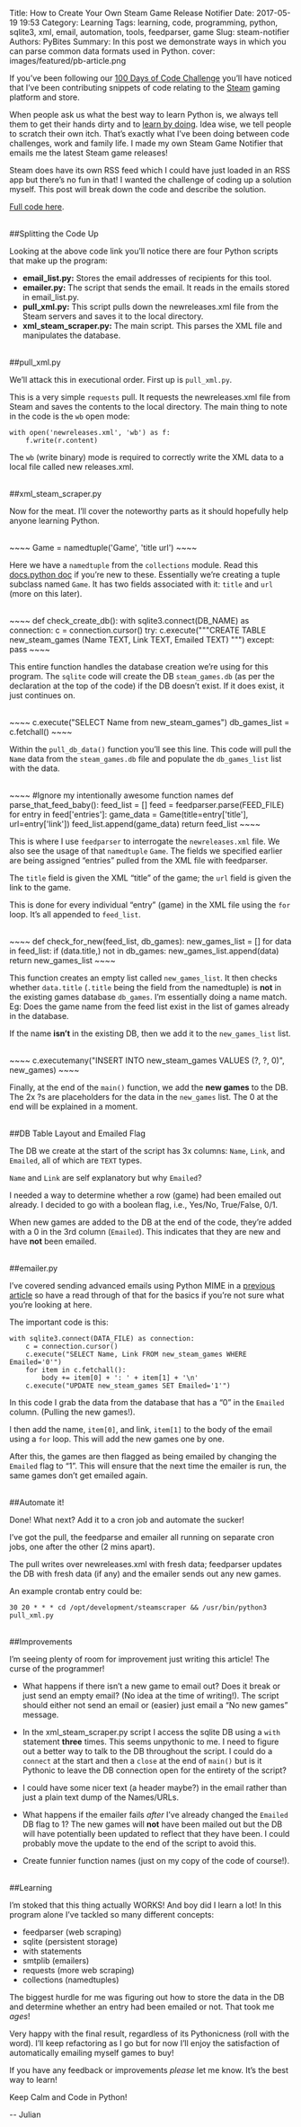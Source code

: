 Title: How to Create Your Own Steam Game Release Notifier
Date: 2017-05-19 19:53
Category: Learning
Tags: learning, code, programming, python, sqlite3, xml, email, automation, tools, feedparser, game
Slug: steam-notifier
Authors: PyBites
Summary: In this post we demonstrate ways in which you can parse common data formats used in Python.
cover: images/featured/pb-article.png

If you’ve been following our [100 Days of Code Challenge](http://pybit.es/special-100days.html) you’ll have noticed that I’ve been contributing snippets of code relating to the [Steam](http://store.steampowered.com/) gaming platform and store.

When people ask us what the best way to learn Python is, we always tell them to get their hands dirty and to [learn by doing](http://pybit.es/learn-by-doing.html). Idea wise, we tell people to scratch their own itch. That’s exactly what I’ve been doing between code challenges, work and family life. I made my own Steam Game Notifier that emails me the latest Steam game releases!

Steam does have its own RSS feed which I could have just loaded in an RSS app but there’s no fun in that! I wanted the challenge of coding up a solution myself. This post will break down the code and describe the solution.

[Full code here](https://github.com/pybites/blog_code/tree/master/steam_notifier).

<br>
##Splitting the Code Up

Looking at the above code link you’ll notice there are four Python scripts that make up the program:

- **email_list.py:** Stores the email addresses of recipients for this tool.
- **emailer.py:** The script that sends the email. It reads in the emails stored in email_list.py.
- **pull_xml.py:** This script pulls down the newreleases.xml file from the Steam servers and saves it to the local directory.
- **xml_steam_scraper.py:** The main script. This parses the XML file and manipulates the database.

<br>
##pull_xml.py

We’ll attack this in executional order. First up is `pull_xml.py`.

This is a very simple `requests` pull. It requests the newreleases.xml file from Steam and saves the contents to the local directory. The main thing to note in the code is the `wb` open mode:

~~~~
with open('newreleases.xml', 'wb') as f:
    f.write(r.content)
~~~~

The `wb` (write binary) mode is required to correctly write the XML data to a local file called new releases.xml.

<br>
##xml_steam_scraper.py

Now for the meat. I’ll cover the noteworthy parts as it should hopefully help anyone learning Python.

<br>
~~~~
Game = namedtuple('Game', 'title url')
~~~~

Here we have a `namedtuple` from the `collections` module. Read this [docs.python doc](https://docs.python.org/3/library/collections.html#collections.namedtuple) if you’re new to these. Essentially we’re creating a tuple subclass named `Game`. It has two fields associated with it: `title` and `url` (more on this later).

<br>
~~~~
def check_create_db():
    with sqlite3.connect(DB_NAME) as connection:
        c = connection.cursor()
        try:
            c.execute("""CREATE TABLE new_steam_games
                (Name TEXT, Link TEXT, Emailed TEXT)
					""")		
        except:
            pass
~~~~

This entire function handles the database creation we’re using for this program. The `sqlite` code will create the DB `steam_games.db` (as per the declaration at the top of the code) if the DB doesn’t exist. If it does exist, it just continues on.

<br>
~~~~
c.execute("SELECT Name from new_steam_games")
db_games_list = c.fetchall()
~~~~

Within the `pull_db_data()` function you’ll see this line. This code will pull the `Name` data from the `steam_games.db` file and populate the `db_games_list` list with the data.

<br>
~~~~
#Ignore my intentionally awesome function names
def parse_that_feed_baby():
    feed_list = []
    feed = feedparser.parse(FEED_FILE)
    for entry in feed['entries']:
        game_data = Game(title=entry['title'], url=entry['link'])
        feed_list.append(game_data)
    return feed_list
~~~~

This is where I use `feedparser` to interrogate the `newreleases.xml` file. We also see the usage of that `namedtuple` `Game`. The fields we specified earlier are being assigned “entries” pulled from the XML file with feedparser.

The `title` field is given the XML “title” of the game; the `url` field is given the link to the game.

This is done for every individual “entry” (game) in the XML file using the `for` loop. It’s all appended to `feed_list`.

<br>
~~~~
def check_for_new(feed_list, db_games):
    new_games_list = []
    for data in feed_list:
        if (data.title,) not in db_games:
            new_games_list.append(data)
    return new_games_list
~~~~

This function creates an empty list called `new_games_list`. It then checks whether `data.title` (`.title` being the field from the namedtuple) is **not** in the existing games database `db_games`. I’m essentially doing a name match. Eg: Does the game name from the feed list exist in the list of games already in the database.

If the name **isn’t** in the existing DB, then we add it to the `new_games_list` list.

<br>
~~~~
c.executemany("INSERT INTO new_steam_games VALUES (?, ?, 0)", new_games)
~~~~

Finally, at the end of the `main()` function, we add the **new games** to the DB. The 2x ?s are placeholders for the data in the `new_games` list. The 0 at the end will be explained in a moment.


<br>
##DB Table Layout and Emailed Flag

The DB we create at the start of the script has 3x columns: `Name`, `Link`, and `Emailed`, all of which are `TEXT` types.

`Name` and `Link` are self explanatory but why `Emailed`?

I needed a way to determine whether a row (game) had been emailed out already. I decided to go with a boolean flag, i.e., Yes/No, True/False, 0/1.

When new games are added to the DB at the end of the code, they’re added with a 0 in the 3rd column (`Emailed`). This indicates that they are new and have **not** been emailed.

<br>
##emailer.py

I’ve covered sending advanced emails using Python MIME in a [previous article](http://pybit.es/python-MIME.html) so have a read through of that for the basics if you’re not sure what you’re looking at here.

The important code is this:

~~~~
with sqlite3.connect(DATA_FILE) as connection:
    c = connection.cursor()
    c.execute("SELECT Name, Link FROM new_steam_games WHERE Emailed='0'")
    for item in c.fetchall():
        body += item[0] + ': ' + item[1] + '\n'
    c.execute("UPDATE new_steam_games SET Emailed='1'")
~~~~

In this code I grab the data from the database that has a “0” in the `Emailed` column. (Pulling the new games!).

I then add the name, `item[0]`, and link, `item[1]` to the body of the email using a `for` loop. This will add the new games one by one.

After this, the games are then flagged as being emailed by changing the `Emailed` flag to “1”. This will ensure that the next time the emailer is run, the same games don’t get emailed again.

<br>
##Automate it!

Done! What next? Add it to a cron job and automate the sucker!

I’ve got the pull, the feedparse and emailer all running on separate cron jobs, one after the other (2 mins apart).

The pull writes over newreleases.xml with fresh data; feedparser updates the DB with fresh data (if any) and the emailer sends out any new games.

An example crontab entry could be:

~~~~
30 20 * * * cd /opt/development/steamscraper && /usr/bin/python3 pull_xml.py
~~~~

<br>
##Improvements

I’m seeing plenty of room for improvement just writing this article! The curse of the programmer!

- What happens if there isn’t a new game to email out? Does it break or just send an empty email? (No idea at the time of writing!). The script should either not send an email or (easier) just email a “No new games” message.

- In the xml_steam_scraper.py script I access the sqlite DB using a `with` statement **three** times. This seems unpythonic to me. I need to figure out a better way to talk to the DB throughout the script. I could do a `connect` at the start and then a `close` at the end of `main()` but is it Pythonic to leave the DB connection open for the entirety of the script?

- I could have some nicer text (a header maybe?) in the email rather than just a plain text dump of the Names/URLs.

- What happens if the emailer fails *after* I’ve already changed the `Emailed` DB flag to 1? The new games will **not** have been mailed out but the DB will have potentially been updated to reflect that they have been. I could probably move the update to the end of the script to avoid this.

- Create funnier function names (just on my copy of the code of course!).

<br>
##Learning

I’m stoked that this thing actually WORKS! And boy did I learn a lot! In this program alone I’ve tackled so many different concepts:

- feedparser (web scraping)
- sqlite (persistent storage)
- with statements
- smtplib (emailers)
- requests (more web scraping)
- collections (namedtuples)

The biggest hurdle for me was figuring out how to store the data in the DB and determine whether an entry had been emailed or not. That took me *ages*!

Very happy with the final result, regardless of its Pythonicness (roll with the word). I’ll keep refactoring as I go but for now I’ll enjoy the satisfaction of automatically emailing myself games to buy!

If you have any feedback or improvements *please* let me know. It’s the best way to learn!

Keep Calm and Code in Python!

-- Julian
